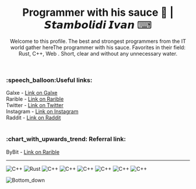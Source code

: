 
<h1 align = center>Programmer with his sauce 🤌 | 𝙎𝙩𝙖𝙢𝙗𝙤𝙡𝙞𝙙𝙞 𝙄𝙫𝙖𝙣 ⌨ </h1>

<p align="center">Welcome to this profile. The best and strongest programmers from the IT world gather hereThe programmer with his sauce. Favorites in their field: Rust, C++, Web . Short, clear and without any unnecessary water.</p>
<br>
<h3>:speech_balloon:Useful links: </h3> 
Galxe - <a href = "https://galxe.com/galxeid/0x81be437139e7298b7969c9f6f96363dd912f245d" >Link on Galxe</a> <br>
Rarible - <a href = "https://rarible.com/user/0xa219ef765836471f861779ada0a932c466ac5d47/owned">Link on Rarible</a><br>
Twitter - <a href = "https://x.com/VL4STEL1N?t=h4xc6Vw4lYjtTT5aan_bsg&s=09">Link on Twitter</a><br>
Instagram - <a href = "https://instagram.com/aduanite_xrustal?igshid=OGQ5ZDc2ODk2ZA==">Link on Instagram</a><br>
Raddit - <a href = "https://www.reddit.com/u/N-E-Z-Z-I/s/GnZ9usGEdl">Link on Raddit</a><br>
  
  
<br>
<h3>:chart_with_upwards_trend: Referral link: </h3>
ByBit - <a href = "https://www.bybit.com/invite?ref=ZA9KEV">Link on Rarible</a>
 
---
![C++ ](https://img.shields.io/badge/-C++-090909?style=for-the-badge&logo=C%2b%2b&logoColor=6296CC)
![Rust](https://img.shields.io/badge/-Rust-090909?style=for-the-badge&logo=Rust&logoColor=fc5812)
![C++](https://img.shields.io/badge/-Html-090909?style=for-the-badge&logo=HTML5&logoColor=fc2d12)
![C++](https://img.shields.io/badge/-CSS-090909?style=for-the-badge&logo=Css3&logoColor=2512fc)
![C++](https://img.shields.io/badge/-Js-090909?style=for-the-badge&logo=JavaScript&logoColor=fce512)
![C++](https://img.shields.io/badge/-GitHub-090909?style=for-the-badge&logo=GitHub&logoColor=ffff)
![C++](https://img.shields.io/badge/-Vim-090909?style=for-the-badge&logo=Vim&logoColor=37bf3c)
![C++](https://img.shields.io/badge/-Neovim-090909?style=for-the-badge&logo=Neovim&logoColor=326634)










![Bottom_down](https://github.com/VL4STEL1N/VL4STEL1N/assets/127986242/1964ca21-6df7-4554-95ea-9ff879f52336)
<svg viewBox="0 0 115 25" xmlns="http://www.w3.org/2000/svg" xmlns:xlink="http://www.w3.org/1999/xlink">


